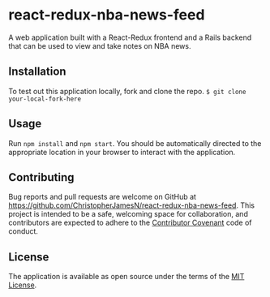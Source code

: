 # react-redux-nba-news-feed
A web application built with a React-Redux frontend and a Rails backend that can be used to view and take notes on NBA news.

## Installation
To test out this application locally, fork and clone the repo.
`$ git clone your-local-fork-here`

## Usage
Run `npm install` and `npm start`. You should be automatically directed to the appropriate location in your browser to interact with the application.

## Contributing
Bug reports and pull requests are welcome on GitHub at https://github.com/ChristopherJamesN/react-redux-nba-news-feed. This project is intended to be a safe, welcoming space for collaboration, and contributors are expected to adhere to the [Contributor Covenant](contributor-covenant.org) code of conduct.


## License
The application is available as open source under the terms of the [MIT License](http://opensource.org/licenses/MIT).
